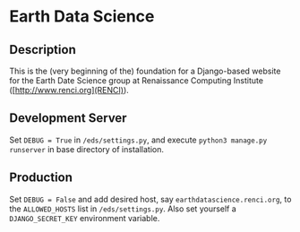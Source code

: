 # Earth Data Science

## Description

This is the (very beginning of the) foundation for a Django-based website for the Earth Date Science group at Renaissance Computing Institute ([http://www.renci.org](RENCI)).

## Development Server

Set `DEBUG = True` in `/eds/settings.py`, and execute `python3 manage.py runserver` in base directory of installation.

## Production

Set `DEBUG = False` and add desired host, say `earthdatascience.renci.org`, to the `ALLOWED_HOSTS` list in `/eds/settings.py`. Also set yourself a `DJANGO_SECRET_KEY` environment variable.